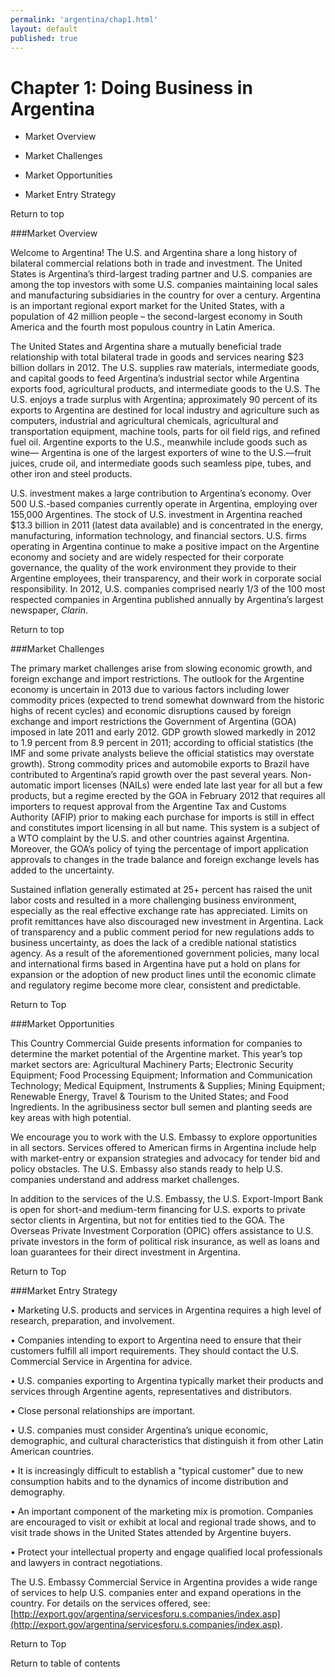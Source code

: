 ```yaml
--- 
permalink: 'argentina/chap1.html' 
layout: default
published: true 
---
```

<h1 id="chap1">Chapter 1: Doing Business in Argentina</h1>

* Market Overview

* Market Challenges

* Market Opportunities

* Market Entry Strategy



Return to top

###Market Overview



Welcome to Argentina! The U.S. and Argentina share a long history of bilateral commercial relations both in trade and investment. The United States is Argentina’s third-largest trading partner and U.S. companies are among the top investors with some U.S. companies maintaining local sales and manufacturing subsidiaries in the country for over a century. Argentina is an important regional export market for the United States, with a population of 42 million people – the second-largest economy in South America and the fourth most populous country in Latin America.



The United States and Argentina share a mutually beneficial trade relationship with total bilateral trade in goods and services nearing $23 billion dollars in 2012. The U.S. supplies raw materials, intermediate goods, and capital goods to feed Argentina’s industrial sector while Argentina exports food, agricultural products, and intermediate goods to the U.S. The U.S. enjoys a trade surplus with Argentina; approximately 90 percent of its exports to Argentina are destined for local industry and agriculture such as computers, industrial and agricultural chemicals, agricultural and transportation equipment, machine tools, parts for oil field rigs, and refined fuel oil. Argentine exports to the U.S., meanwhile include goods such as wine— Argentina is one of the largest exporters of wine to the U.S.—fruit juices, crude oil, and intermediate goods such seamless pipe, tubes, and other iron and steel products.



U.S. investment makes a large contribution to Argentina’s economy. Over 500 U.S.-based companies currently operate in Argentina, employing over 155,000 Argentines. The stock of U.S. investment in Argentina reached $13.3 billion in 2011 (latest data available) and is concentrated in the energy, manufacturing, information technology, and financial sectors. U.S. firms operating in Argentina continue to make a positive impact on the Argentine economy and society and are widely respected for their corporate governance, the quality of the work environment they provide to their Argentine employees, their transparency, and their work in corporate social responsibility. In 2012, U.S. companies comprised nearly 1/3 of the 100 most respected companies in Argentina published annually by Argentina’s largest newspaper, _Clarin_.



Return to top

###Market Challenges



The primary market challenges arise from slowing economic growth, and foreign exchange and import restrictions. The outlook for the Argentine economy is uncertain in 2013 due to various factors including lower commodity prices (expected to trend somewhat downward from the historic highs of recent cycles) and economic disruptions caused by foreign exchange and import restrictions the Government of Argentina (GOA) imposed in late 2011 and early 2012. GDP growth slowed markedly in 2012 to 1.9 percent from 8.9 percent in 2011; according to official statistics (the IMF and some private analysts believe the official statistics may overstate growth). Strong commodity prices and automobile exports to Brazil have contributed to Argentina’s rapid growth over the past several years. Non-automatic import licenses (NAILs) were ended late last year for all but a few products, but a regime erected by the GOA in February 2012 that requires all importers to request approval from the Argentine Tax and Customs Authority (AFIP) prior to making each purchase for imports is still in effect and constitutes import licensing in all but name. This system is a subject of a WTO complaint by the U.S. and other countries against Argentina. Moreover, the GOA’s policy of tying the percentage of import application approvals to changes in the trade balance and foreign exchange levels has added to the uncertainty.



Sustained inflation generally estimated at 25+ percent has raised the unit labor costs and resulted in a more challenging business environment, especially as the real effective exchange rate has appreciated. Limits on profit remittances have also discouraged new investment in Argentina. Lack of transparency and a public comment period for new regulations adds to business uncertainty, as does the lack of a credible national statistics agency. As a result of the aforementioned government policies, many local and international firms based in Argentina have put a hold on plans for expansion or the adoption of new product lines until the economic climate and regulatory regime become more clear, consistent and predictable.



Return to Top

###Market Opportunities



This Country Commercial Guide presents information for companies to determine the market potential of the Argentine market. This year’s top market sectors are: Agricultural Machinery Parts; Electronic Security Equipment; Food Processing Equipment; Information and Communication Technology; Medical Equipment, Instruments & Supplies; Mining Equipment; Renewable Energy, Travel & Tourism to the United States; and Food Ingredients. In the agribusiness sector bull semen and planting seeds are key areas with high potential.



We encourage you to work with the U.S. Embassy to explore opportunities in all sectors. Services offered to American firms in Argentina include help with market-entry or expansion strategies and advocacy for tender bid and policy obstacles. The U.S. Embassy also stands ready to help U.S. companies understand and address market challenges.



In addition to the services of the U.S. Embassy, the U.S. Export-Import Bank is open for short-and medium-term financing for U.S. exports to private sector clients in Argentina, but not for entities tied to the GOA. The Overseas Private Investment Corporation (OPIC) offers assistance to U.S. private investors in the form of political risk insurance, as well as loans and loan guarantees for their direct investment in Argentina.



Return to Top

###Market Entry Strategy

•	Marketing U.S. products and services in Argentina requires a high level of research, preparation, and involvement.



•	Companies intending to export to Argentina need to ensure that their customers fulfill all import requirements. They should contact the U.S. Commercial Service in Argentina for advice.



•	U.S. companies exporting to Argentina typically market their products and services through Argentine agents, representatives and distributors.



•	Close personal relationships are important.



•	U.S. companies must consider Argentina’s unique economic, demographic, and cultural characteristics that distinguish it from other Latin American countries.



•	It is increasingly difficult to establish a "typical customer" due to new consumption habits and to the dynamics of income distribution and demography.



•	An important component of the marketing mix is promotion. Companies are encouraged to visit or exhibit at local and regional trade shows, and to visit trade shows in the United States attended by Argentine buyers.



•	Protect your intellectual property and engage qualified local professionals and lawyers in contract negotiations.



The U.S. Embassy Commercial Service in Argentina provides a wide range of services to help U.S. companies enter and expand operations in the country. For details on the services offered, see: [http://export.gov/argentina/servicesforu.s.companies/index.asp](http://export.gov/argentina/servicesforu.s.companies/index.asp).



Return to Top



Return to table of contents



